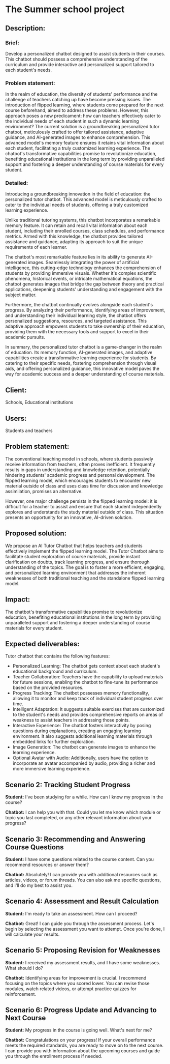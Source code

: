 # The Summer school project

## Description:

### Brief:

Develop a personalized chatbot designed to assist students in their courses. This chatbot should possess a comprehensive understanding of the curriculum and provide interactive and personalized support tailored to each student's needs.

### Problem statement:

In the realm of education, the diversity of students' performance and the challenge of teachers catching up have become pressing issues. The introduction of flipped learning, where students come prepared for the next course beforehand, aimed to address these problems. However, this approach poses a new predicament: how can teachers effectively cater to the individual needs of each student in such a dynamic learning environment? The current solution is a groundbreaking personalized tutor chatbot, meticulously crafted to offer tailored assistance, adaptive guidance, and AI-generated images to enhance comprehension. This advanced model's memory feature ensures it retains vital information about each student, facilitating a truly customized learning experience. The chatbot's transformative capabilities promise to revolutionize education, benefiting educational institutions in the long term by providing unparalleled support and fostering a deeper understanding of course materials for every student.

### Detailed:

Introducing a groundbreaking innovation in the field of education: the personalized tutor chatbot. This advanced model is meticulously crafted to cater to the individual needs of students, offering a truly customized learning experience.

Unlike traditional tutoring systems, this chatbot incorporates a remarkable memory feature. It can retain and recall vital information about each student, including their enrolled courses, class schedules, and performance metrics. Armed with this knowledge, the chatbot provides tailored assistance and guidance, adapting its approach to suit the unique requirements of each learner.

The chatbot's most remarkable feature lies in its ability to generate AI-generated images. Seamlessly integrating the power of artificial intelligence, this cutting-edge technology enhances the comprehension of students by providing immersive visuals. Whether it's complex scientific phenomena, historical events, or intricate mathematical equations, the chatbot generates images that bridge the gap between theory and practical applications, deepening students' understanding and engagement with the subject matter.

Furthermore, the chatbot continually evolves alongside each student's progress. By analyzing their performance, identifying areas of improvement, and understanding their individual learning style, the chatbot offers personalized suggestions, resources, and targeted assistance. This adaptive approach empowers students to take ownership of their education, providing them with the necessary tools and support to excel in their academic pursuits.

In summary, the personalized tutor chatbot is a game-changer in the realm of education. Its memory function, AI-generated images, and adaptive capabilities create a transformative learning experience for students. By catering to their specific needs, fostering comprehension through visual aids, and offering personalized guidance, this innovative model paves the way for academic success and a deeper understanding of course materials.

## Client:

Schools, Educational institutions

## Users:

Students and teachers

## Problem statement:

The conventional teaching model in schools, where students passively receive information from teachers, often proves inefficient. It frequently results in gaps in understanding and knowledge retention, potentially hindering students' academic progress and personal development. The flipped learning model, which encourages students to encounter new material outside of class and uses class time for discussion and knowledge assimilation, promises an alternative.

However, one major challenge persists in the flipped learning model: it is difficult for a teacher to assist and ensure that each student independently explores and understands the study material outside of class. This situation presents an opportunity for an innovative, AI-driven solution.

## Proposed solution:

We propose an AI Tutor Chatbot that helps teachers and students effectively implement the flipped learning model. The Tutor Chatbot aims to facilitate student exploration of course materials, provide instant clarification on doubts, track learning progress, and ensure thorough understanding of the topics. The goal is to foster a more efficient, engaging, and personalized learning environment that addresses the inherent weaknesses of both traditional teaching and the standalone flipped learning model.

## Impact:

The chatbot's transformative capabilities promise to revolutionize education, benefiting educational institutions in the long term by providing unparalleled support and fostering a deeper understanding of course materials for every student.

## Expected deliverables:

Tutor chatbot that contains the following features:

- Personalized Learning: The chatbot gets context about each student's educational background and curriculum.
- Teacher Collaboration: Teachers have the capability to upload materials for future sessions, enabling the chatbot to fine-tune its performance based on the provided resources.
- Progress Tracking: The chatbot possesses memory functionality, allowing it to monitor and keep track of individual student progress over time.
- Intelligent Adaptation: It suggests suitable exercises that are customized to the student's needs and provides comprehensive reports on areas of weakness to assist teachers in addressing those points.
- Interactive Experience: The chatbot fosters interactivity by posing questions during explanations, creating an engaging learning environment. It also suggests additional learning materials through embedded links for further exploration.
- Image Generation: The chatbot can generate images to enhance the learning experience.
- Optional Avatar with Audio: Additionally, users have the option to incorporate an avatar accompanied by audio, providing a richer and more immersive learning experience.

## Scenario 2: Tracking Student Progress

**Student:** I've been studying for a while. How can I know my progress in the course?

**Chatbot:** I can help you with that. Could you let me know which module or topic you last completed, or any other relevant information about your progress?

## Scenario 3: Recommending and Answering Course Questions

**Student:** I have some questions related to the course content. Can you recommend resources or answer them?

**Chatbot:** Absolutely! I can provide you with additional resources such as articles, videos, or forum threads. You can also ask me specific questions, and I'll do my best to assist you.

## Scenario 4: Assessment and Result Calculation

**Student:** I'm ready to take an assessment. How can I proceed?

**Chatbot:** Great! I can guide you through the assessment process. Let's begin by selecting the assessment you want to attempt. Once you're done, I will calculate your results.

## Scenario 5: Proposing Revision for Weaknesses

**Student:** I received my assessment results, and I have some weaknesses. What should I do?

**Chatbot:** Identifying areas for improvement is crucial. I recommend focusing on the topics where you scored lower. You can revise those modules, watch related videos, or attempt practice quizzes for reinforcement.

## Scenario 6: Progress Update and Advancing to Next Course

**Student:** My progress in the course is going well. What's next for me?

**Chatbot:** Congratulations on your progress! If your overall performance meets the required standards, you are ready to move on to the next course. I can provide you with information about the upcoming courses and guide you through the enrollment process if needed.

